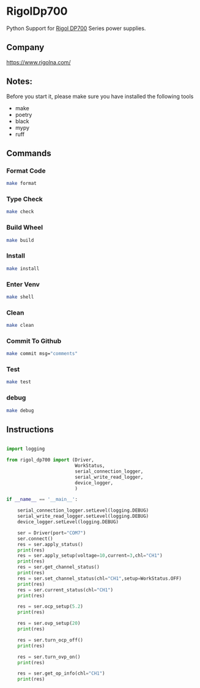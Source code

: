 # RigolDp700
 Python Support for [Rigol DP700](https://www.rigolna.com/products/dc-power-loads/dp700/) Series power supplies.

## Company
https://www.rigolna.com/

## Notes:

Before you start it, please make sure you have installed the following tools

- make
- poetry
- black
- mypy
- ruff

## Commands

### Format Code

```bash
make format
```

### Type Check

```bash
make check
```

### Build Wheel

```bash
make build
```

### Install 

```bash
make install
```

### Enter Venv 

```bash
make shell
```

### Clean

```bash
make clean
```

### Commit To Github

```bash
make commit msg="comments"
```

### Test

```bash
make test
```

### debug

```bash
make debug
```



## Instructions

```python

import logging

from rigol_dp700 import (Driver,
                         WorkStatus,
                         serial_connection_logger,
                         serial_write_read_logger,
                         device_logger,
                         )

if __name__ == '__main__':

    serial_connection_logger.setLevel(logging.DEBUG)
    serial_write_read_logger.setLevel(logging.DEBUG)
    device_logger.setLevel(logging.DEBUG)

    ser = Driver(port="COM7")
    ser.connect()
    res = ser.apply_status()
    print(res)
    res = ser.apply_setup(voltage=10,current=3,chl="CH1")
    print(res)
    res = ser.get_channel_status()
    print(res)
    res = ser.set_channel_status(chl="CH1",setup=WorkStatus.OFF)
    print(res)
    res = ser.current_status(chl="CH1")
    print(res)

    res = ser.ocp_setup(5.2)
    print(res)

    res = ser.ovp_setup(20)
    print(res)

    res = ser.turn_ocp_off()
    print(res)

    res = ser.turn_ovp_on()
    print(res)

    res = ser.get_op_info(chl="CH1")
    print(res)



```



